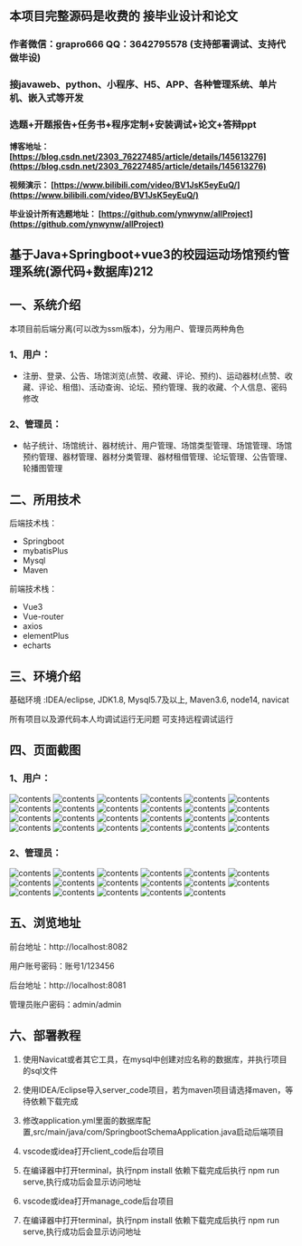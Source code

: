## 本项目完整源码是收费的  接毕业设计和论文

### 作者微信：grapro666 QQ：3642795578 (支持部署调试、支持代做毕设)

### 接javaweb、python、小程序、H5、APP、各种管理系统、单片机、嵌入式等开发

### 选题+开题报告+任务书+程序定制+安装调试+论文+答辩ppt

**博客地址：
[https://blog.csdn.net/2303_76227485/article/details/145613276](https://blog.csdn.net/2303_76227485/article/details/145613276)**

**视频演示：
[https://www.bilibili.com/video/BV1JsK5eyEuQ/](https://www.bilibili.com/video/BV1JsK5eyEuQ/)**

**毕业设计所有选题地址：
[https://github.com/ynwynw/allProject](https://github.com/ynwynw/allProject)**

## 基于Java+Springboot+vue3的校园运动场馆预约管理系统(源代码+数据库)212

## 一、系统介绍
本项目前后端分离(可以改为ssm版本)，分为用户、管理员两种角色
### 1、用户：
- 注册、登录、公告、场馆浏览(点赞、收藏、评论、预约)、运动器材(点赞、收藏、评论、租借)、活动查询、论坛、预约管理、我的收藏、个人信息、密码修改
### 2、管理员：
- 帖子统计、场馆统计、器材统计、用户管理、场馆类型管理、场馆管理、场馆预约管理、器材管理、器材分类管理、器材租借管理、论坛管理、公告管理、轮播图管理
## 二、所用技术
后端技术栈：
- Springboot
- mybatisPlus
- Mysql
- Maven

前端技术栈：
- Vue3
- Vue-router
- axios
- elementPlus
- echarts

## 三、环境介绍
基础环境 :IDEA/eclipse, JDK1.8, Mysql5.7及以上, Maven3.6, node14, navicat

所有项目以及源代码本人均调试运行无问题 可支持远程调试运行

## 四、页面截图
### 1、用户：
![contents](./picture/picture1.png)
![contents](./picture/picture2.png)
![contents](./picture/picture3.png)
![contents](./picture/picture4.png)
![contents](./picture/picture5.png)
![contents](./picture/picture6.png)
![contents](./picture/picture7.png)
![contents](./picture/picture8.png)
![contents](./picture/picture9.png)
![contents](./picture/picture10.png)
![contents](./picture/picture11.png)
![contents](./picture/picture12.png)
![contents](./picture/picture13.png)
![contents](./picture/picture14.png)
![contents](./picture/picture15.png)
![contents](./picture/picture16.png)
![contents](./picture/picture17.png)
![contents](./picture/picture18.png)
![contents](./picture/picture19.png)
![contents](./picture/picture20.png)
![contents](./picture/picture21.png)
![contents](./picture/picture22.png)
![contents](./picture/picture23.png)
![contents](./picture/picture24.png)
### 2、管理员：
![contents](./picture/picture25.png)
![contents](./picture/picture26.png)
![contents](./picture/picture27.png)
![contents](./picture/picture28.png)
![contents](./picture/picture29.png)
![contents](./picture/picture30.png)
![contents](./picture/picture31.png)
![contents](./picture/picture32.png)
![contents](./picture/picture33.png)
![contents](./picture/picture34.png)
![contents](./picture/picture35.png)
![contents](./picture/picture36.png)
![contents](./picture/picture37.png)
![contents](./picture/picture38.png)
![contents](./picture/picture39.png)
![contents](./picture/picture40.png)
![contents](./picture/picture41.png)

## 五、浏览地址
前台地址：http://localhost:8082

用户账号密码：账号1/123456

后台地址：http://localhost:8081

管理员账户密码：admin/admin


## 六、部署教程
1. 使用Navicat或者其它工具，在mysql中创建对应名称的数据库，并执行项目的sql文件

2. 使用IDEA/Eclipse导入server_code项目，若为maven项目请选择maven，等待依赖下载完成

3. 修改application.yml里面的数据库配置,src/main/java/com/SpringbootSchemaApplication.java启动后端项目

4. vscode或idea打开client_code后台项目

5. 在编译器中打开terminal，执行npm install 依赖下载完成后执行 npm run serve,执行成功后会显示访问地址

6. vscode或idea打开manage_code后台项目

7. 在编译器中打开terminal，执行npm install 依赖下载完成后执行 npm run serve,执行成功后会显示访问地址
